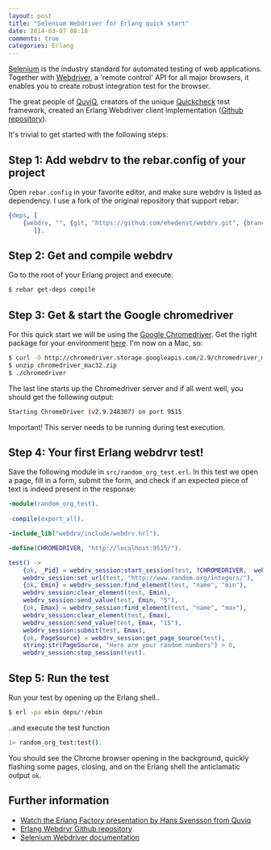 ```yaml
---
layout: post
title: "Selenium Webdriver for Erlang quick start"
date: 2014-03-07 08:18
comments: true
categories: Erlang 
---
```


[Selenium](http://docs.seleniumhq.org) is the industry standard for automated testing of web applications. Together with [Webdriver](http://docs.seleniumhq.org/projects/webdriver/), a 'remote control' API for all major browsers, it enables you to create robust integration test for the browser.

The great people of [QuviQ](http://www.youtube.com/watch?v=_RvIeEAn5P4), creators of the unique [Quickcheck](/blog/2013/06/04/continuous-integration-for-erlang-with-travis-ci/) test framework, created an Erlang Webdriver client implementation ([Github repository](https://github.com/Quviq/webdrv)).

It's trivial to get started with the following steps:

## Step 1: Add webdrv to the rebar.config of your project

Open `rebar.config` in your favorite editor, and make sure webdrv is listed as dependency. I use a fork of the original repository that support rebar:

```erlang
{deps, [
    {webdrv, "", {git, "https://github.com/ehedenst/webdrv.git", {branch, "master"}}},
       ]}.
```
       
## Step 2: Get and compile webdrv

Go to the root of your Erlang project and execute:

```bash
$ rebar get-deps compile
```

## Step 3: Get & start the Google chromedriver

For this quick start we will be using the [Google Chromedriver](https://sites.google.com/a/chromium.org/chromedriver/). Get the right package for your environment [here](http://chromedriver.storage.googleapis.com/index.html?path=2.9/). I'm now on a Mac, so:

```bash
$ curl -O http://chromedriver.storage.googleapis.com/2.9/chromedriver_mac32.zip
$ unzip chromedriver_mac32.zip
$ ./chromedriver
```

The last line starts up the Chromedriver server and if all went well, you should get the following output:

```bash
Starting ChromeDriver (v2.9.248307) on port 9515
```

Important! This server needs to be running during test execution.

## Step 4:  Your first Erlang webdrvr test!

Save the following module in `src/random_org_test.erl`. In this test we open a page, fill in a form, submit the form, and check if an expected piece of text is indeed present in the response:

```erlang
-module(random_org_test).
    
-compile(export_all).

-include_lib("webdrv/include/webdrv.hrl").

-define(CHROMEDRIVER, "http://localhost:9515/").

test() ->
    {ok, _Pid} = webdrv_session:start_session(test, ?CHROMEDRIVER,  webdrv_cap:default_chrome(), 10000),
    webdrv_session:set_url(test, "http://www.random.org/integers/"),
    {ok, Emin} = webdrv_session:find_element(test, "name", "min"),
    webdrv_session:clear_element(test, Emin),
    webdrv_session:send_value(test, Emin, "5"),
    {ok, Emax} = webdrv_session:find_element(test, "name", "max"),
    webdrv_session:clear_element(test, Emax),
    webdrv_session:send_value(test, Emax, "15"),
    webdrv_session:submit(test, Emax),  
    {ok, PageSource} = webdrv_session:get_page_source(test),
    string:str(PageSource, "Here are your random numbers") > 0,
    webdrv_session:stop_session(test).
```

## Step 5: Run the test

Run your test by opening up the Erlang shell..

```bash
$ erl -pa ebin deps/*/ebin
```
    
..and execute the test function

```bash
1> random_org_test:test().
```
    
You should see the Chrome browser opening in the background, quickly flashing some pages, closing, and on the Erlang shell the anticlamatic output `ok`.
    
## Further information

- [Watch the Erlang Factory presentation by Hans Svensson from Quviq](http://www.youtube.com/watch?v=_RvIeEAn5P4)
- [Erlang Webdrvr Github repository](https://github.com/Quviq/webdrv)
- [Selenium Webdriver documentation](http://docs.seleniumhq.org/docs/03_webdriver.jsp)
